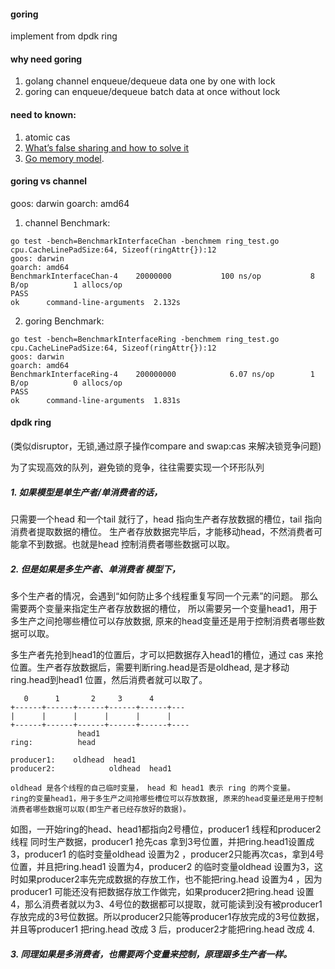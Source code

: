 #### goring

implement from dpdk ring
#### why need goring
1. golang channel enqueue/dequeue data one by one with lock
2. goring can enqueue/dequeue batch data at once without lock
   
#### need to known:
1. atomic cas
2. [What’s false sharing and how to solve it](https://medium.com/@genchilu/whats-false-sharing-and-how-to-solve-it-using-golang-as-example-ef978a305e10)
3. [Go memory model](http://golang.org/ref/mem).

#### goring vs channel
goos: darwin
goarch: amd64

1. channel Benchmark:
```
go test -bench=BenchmarkInterfaceChan -benchmem ring_test.go
cpu.CacheLinePadSize:64, Sizeof(ringAttr{}):12
goos: darwin
goarch: amd64
BenchmarkInterfaceChan-4   	20000000	       100 ns/op	       8 B/op	       1 allocs/op
PASS
ok  	command-line-arguments	2.132s
```
2. goring  Benchmark:
```
go test -bench=BenchmarkInterfaceRing -benchmem ring_test.go
cpu.CacheLinePadSize:64, Sizeof(ringAttr{}):12
goos: darwin
goarch: amd64
BenchmarkInterfaceRing-4   	200000000	         6.07 ns/op	       1 B/op	       0 allocs/op
PASS
ok  	command-line-arguments	1.831s
```
#### dpdk ring 
(类似disruptor，无锁,通过原子操作compare and swap:cas 来解决锁竞争问题)

为了实现高效的队列，避免锁的竞争，往往需要实现一个环形队列 
##### 1. 如果模型是单生产者/单消费者的话，
只需要一个head 和一个tail 就行了，head 指向生产者存放数据的槽位，tail 指向消费者提取数据的槽位。
生产者存放数据完毕后，才能移动head，不然消费者可能拿不到数据。也就是head 控制消费者哪些数据可以取。

##### 2. 但是如果是多生产者、单消费者 模型下，
多个生产者的情况，会遇到“如何防止多个线程重复写同一个元素”的问题。
那么需要两个变量来指定生产者存放数据的槽位， 所以需要另一个变量head1，用于多生产之间抢哪些槽位可以存放数据, 原来的head变量还是用于控制消费者哪些数据可以取。

多生产者先抢到head1的位置后，才可以把数据存入head1的槽位，通过 cas 来抢位置。生产者存放数据后，需要判断ring.head是否是oldhead,  是才移动ring.head到head1 位置，然后消费者就可以取了。

```
   0      1       2     3      4
+------+------+------+------+------+---
|      |      |      |      |      |
+------+------+------+------+------+----
               head1 
ring:          head 

producer1:    oldhead  head1
producer2:            oldhead  head1

oldhead 是各个线程的自己临时变量， head 和 head1 表示 ring 的两个变量。
ring的变量head1，用于多生产之间抢哪些槽位可以存放数据, 原来的head变量还是用于控制消费者哪些数据可以取(即生产者已经存放好的数据)。
```
如图，一开始ring的head、head1都指向2号槽位，producer1 线程和producer2 线程 同时生产数据，producer1 抢先cas 拿到3号位置，并把ring.head1设置成3，producer1 的临时变量oldhead 设置为2 ，producer2只能再次cas，拿到4号位置，并且把ring.head1 设置为4，producer2 的临时变量oldhead 设置为3，这时如果producer2率先完成数据的存放工作，也不能把ring.head 设置为4 ，因为producer1 可能还没有把数据存放工作做完，如果producer2把ring.head 设置4，那么消费者就以为3、4号位的数据都可以提取，就可能读到没有被producer1存放完成的3号位数据。所以producer2只能等producer1存放完成的3号位数据，并且等producer1 把ring.head 改成 3 后，producer2才能把ring.head 改成 4.

##### 3. 同理如果是多消费者，也需要两个变量来控制，原理跟多生产者一样。
